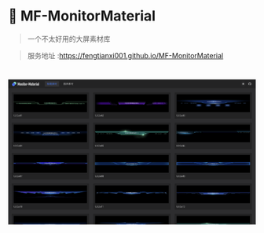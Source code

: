 # 🍪 MF-MonitorMaterial

> 一个不太好用的大屏素材库

> 服务地址 :https://fengtianxi001.github.io/MF-MonitorMaterial

<h1>
  <img src="https://github.com/fengtianxi001/MF-MonitorMaterial/blob/main/screenshots/screenshot01.png?raw=true" title="screenshot">
</h1>
